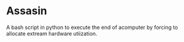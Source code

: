 # Assasin
A bash script in python to execute the end of acomputer by forcing to allocate extream hardware utiization.
